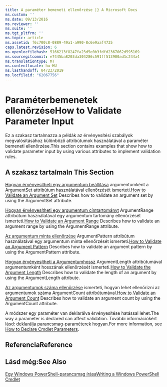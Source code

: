 ```yaml
---
title: A paraméter bemeneti ellenőrzése |} A Microsoft Docs
ms.custom: ''
ms.date: 09/13/2016
ms.reviewer: ''
ms.suite: ''
ms.tgt_pltfrm: ''
ms.topic: article
ms.assetid: f6c700c8-0889-49a1-a990-8c6e9aaf4735
caps.latest.revision: 6
ms.openlocfilehash: 5166213f8247fa23d5e0b3fdfd2367062d595169
ms.sourcegitcommit: e7445ba8203da304286c591ff513900ad1c244a4
ms.translationtype: MT
ms.contentlocale: hu-HU
ms.lasthandoff: 04/23/2019
ms.locfileid: "62067756"
---
```

# <a name="how-to-validate-parameter-input"></a><span data-ttu-id="eae1d-102">Paraméterbemenetek ellenőrzése</span><span class="sxs-lookup"><span data-stu-id="eae1d-102">How to Validate Parameter Input</span></span>

<span data-ttu-id="eae1d-103">Ez a szakasz tartalmazza a példák az érvényesítési szabályok megvalósításához különböző attribútumok használatával a paraméter bemeneti ellenőrzése.</span><span class="sxs-lookup"><span data-stu-id="eae1d-103">This section contains examples that show how to validate parameter input by using various attributes to implement validation rules.</span></span>

## <a name="in-this-section"></a><span data-ttu-id="eae1d-104">A szakasz tartalma</span><span class="sxs-lookup"><span data-stu-id="eae1d-104">In This Section</span></span>

<span data-ttu-id="eae1d-105">[Hogyan érvényesítheti egy argumentum beállítása](./how-to-validate-an-argument-set.md) argumentumként a ArgumentSet attribútum használatával ellenőrzését ismerteti.</span><span class="sxs-lookup"><span data-stu-id="eae1d-105">[How to Validate an Argument Set](./how-to-validate-an-argument-set.md) Describes how to validate an argument set by using the ArgumentSet attribute.</span></span>

<span data-ttu-id="eae1d-106">[Hogyan érvényesítheti egy argumentum címtartományt](./how-to-validate-an-argument-range.md) ArgumentRange attribútum használatával egy argumentum tartomány ellenőrzését ismerteti.</span><span class="sxs-lookup"><span data-stu-id="eae1d-106">[How to Validate an Argument Range](./how-to-validate-an-argument-range.md) Describes how to validate an argument range by using the ArgumentRange attribute.</span></span>

<span data-ttu-id="eae1d-107">[Az argumentum minta ellenőrzése](./how-to-validate-an-argument-pattern.md) ArgumentPattern attribútum használatával egy argumentum minta ellenőrzését ismerteti.</span><span class="sxs-lookup"><span data-stu-id="eae1d-107">[How to Validate an Argument Pattern](./how-to-validate-an-argument-pattern.md) Describes how to validate an argument pattern by using the ArgumentPattern attribute.</span></span>

<span data-ttu-id="eae1d-108">[Hogyan érvényesítheti a Argumentumhossz](./how-to-validate-the-argument-length.md) ArgumentLength attribútumával argumentumként hosszának ellenőrzését ismerteti.</span><span class="sxs-lookup"><span data-stu-id="eae1d-108">[How to Validate the Argument Length](./how-to-validate-the-argument-length.md) Describes how to validate the length of an argument by using the ArgumentLength attribute.</span></span>

<span data-ttu-id="eae1d-109">[Az argumentumok száma ellenőrzése](./how-to-validate-an-argument-count.md) ismerteti, hogyan lehet ellenőrizni az argumentumok száma ArgumentCount attribútumával.</span><span class="sxs-lookup"><span data-stu-id="eae1d-109">[How to Validate an Argument Count](./how-to-validate-an-argument-count.md) Describes how to validate an argument count by using the ArgumentCount attribute.</span></span>

<span data-ttu-id="eae1d-110">A módszer egy paraméter van deklarálva érvényesítése hatással lehet.</span><span class="sxs-lookup"><span data-stu-id="eae1d-110">The way a parameter is declared can affect validation.</span></span> <span data-ttu-id="eae1d-111">További információkért lásd: [deklarálja parancsmag-paraméterek hogyan](./how-to-declare-cmdlet-parameters.md).</span><span class="sxs-lookup"><span data-stu-id="eae1d-111">For more information, see [How to Declare Cmdlet Parameters](./how-to-declare-cmdlet-parameters.md).</span></span>

## <a name="reference"></a><span data-ttu-id="eae1d-112">Referencia</span><span class="sxs-lookup"><span data-stu-id="eae1d-112">Reference</span></span>

## <a name="see-also"></a><span data-ttu-id="eae1d-113">Lásd még:</span><span class="sxs-lookup"><span data-stu-id="eae1d-113">See Also</span></span>

[<span data-ttu-id="eae1d-114">Egy Windows PowerShell-parancsmag írása</span><span class="sxs-lookup"><span data-stu-id="eae1d-114">Writing a Windows PowerShell Cmdlet</span></span>](./writing-a-windows-powershell-cmdlet.md)
